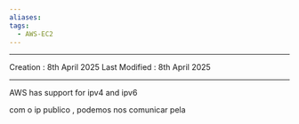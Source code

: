 ```yaml
---
aliases: 
tags:
  - AWS-EC2
---
```

---
Creation : 8th April 2025
Last Modified : 8th April 2025
___

AWS has support for ipv4 and ipv6

com o ip publico , podemos nos comunicar pela 
